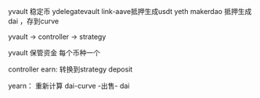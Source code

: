 yvault 稳定币
ydelegatevault link-aave抵押生成usdt
yeth makerdao 抵押生成dai ，存到curve

yvault  -> controller -> strategy

yvault
保管资金  每个币种一个

controller
earn:
 转换到strategy deposit

yearn：
  重新计算
  dai-curve -出售- dai
